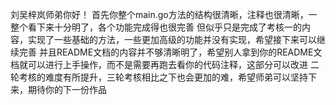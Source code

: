 刘吴梓岚师弟你好！
首先你整个main.go方法的结构很清晰，注释也很清晰，一整个看下来十分明了，各个功能完成得也很完善
但似乎只是完成了考核一的内容，实现了一些基础的方法，一些更加高级的功能并没有实现，希望接下来可以继续完善
并且README文档的内容并不够清晰明了，希望别人拿到你的README文档就可以进行上手操作，而不是需要再跑去看你的代码注释，这部分可以改进
二轮考核的难度有所提升，三轮考核相比之下也会更加的难，希望师弟可以坚持下来，期待你的下一份作品
